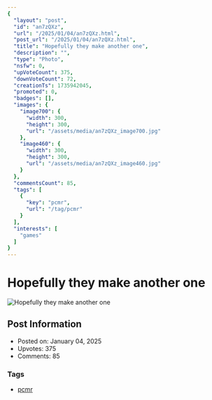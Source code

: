 ```yaml
---
{
  "layout": "post",
  "id": "an7zQXz",
  "url": "/2025/01/04/an7zQXz.html",
  "post_url": "/2025/01/04/an7zQXz.html",
  "title": "Hopefully they make another one",
  "description": "",
  "type": "Photo",
  "nsfw": 0,
  "upVoteCount": 375,
  "downVoteCount": 72,
  "creationTs": 1735942045,
  "promoted": 0,
  "badges": [],
  "images": {
    "image700": {
      "width": 300,
      "height": 300,
      "url": "/assets/media/an7zQXz_image700.jpg"
    },
    "image460": {
      "width": 300,
      "height": 300,
      "url": "/assets/media/an7zQXz_image460.jpg"
    }
  },
  "commentsCount": 85,
  "tags": [
    {
      "key": "pcmr",
      "url": "/tag/pcmr"
    }
  ],
  "interests": [
    "games"
  ]
}
---
```


# Hopefully they make another one

![Hopefully they make another one](/assets/media/an7zQXz_image700.jpg)

## Post Information

- Posted on: January 04, 2025
- Upvotes: 375
- Comments: 85

### Tags

- [pcmr](/tag/pcmr)

